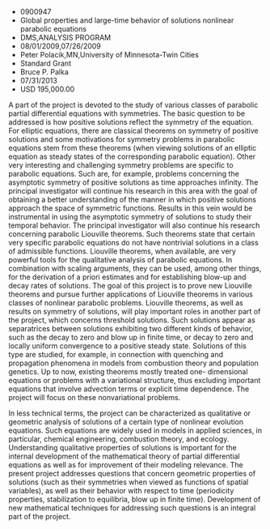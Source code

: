
* 0900947
* Global properties and large-time behavior of solutions nonlinear parabolic equations
* DMS,ANALYSIS PROGRAM
* 08/01/2009,07/26/2009
* Peter Polacik,MN,University of Minnesota-Twin Cities
* Standard Grant
* Bruce P. Palka
* 07/31/2013
* USD 195,000.00

A part of the project is devoted to the study of various classes of parabolic
partial differential equations with symmetries. The basic question to be
addressed is how positive solutions reflect the symmetry of the equation. For
elliptic equations, there are classical theorems on symmetry of positive
solutions and some motivations for symmetry problems in parabolic equations stem
from these theorems (when viewing solutions of an elliptic equation as steady
states of the corresponding parabolic equation). Other very interesting and
challenging symmetry problems are specific to parabolic equations. Such are, for
example, problems concerning the asymptotic symmetry of positive solutions as
time approaches infinity. The principal investigator will continue his research
in this area with the goal of obtaining a better understanding of the manner in
which positive solutions approach the space of symmetric functions. Results in
this vein would be instrumental in using the asymptotic symmetry of solutions to
study their temporal behavior. The principal investigator will also continue his
research concerning parabolic Liouville theorems. Such theorems state that
certain very specific parabolic equations do not have nontrivial solutions in a
class of admissible functions. Liouville theorems, when available, are very
powerful tools for the qualitative analysis of parabolic equations. In
combination with scaling arguments, they can be used, among other things, for
the derivation of a priori estimates and for establishing blow-up and decay
rates of solutions. The goal of this project is to prove new Liouville theorems
and pursue further applications of Liouville theorems in various classes of
nonlinear parabolic problems. Liouville theorems, as well as results on symmetry
of solutions, will play important roles in another part of the project, which
concerns threshold solutions. Such solutions appear as separatrices between
solutions exhibiting two different kinds of behavior, such as the decay to zero
and blow up in finite time, or decay to zero and locally uniform convergence to
a positive steady state. Solutions of this type are studied, for example, in
connection with quenching and propagation phenomena in models from combustion
theory and population genetics. Up to now, existing theorems mostly treated one-
dimensional equations or problems with a variational structure, thus excluding
important equations that involve advection terms or explicit time dependence.
The project will focus on these nonvariational problems.

In less technical terms, the project can be characterized as qualitative or
geometric analysis of solutions of a certain type of nonlinear evolution
equations. Such equations are widely used in models in applied sciences, in
particular, chemical engineering, combustion theory, and ecology. Understanding
qualitative properties of solutions is important for the internal development of
the mathematical theory of partial differential equations as well as for
improvement of their modeling relevance. The present project addresses questions
that concern geometric properties of solutions (such as their symmetries when
viewed as functions of spatial variables), as well as their behavior with
respect to time (periodicity properties, stabilization to equilibria, blow up in
finite time). Development of new mathematical techniques for addressing such
questions is an integral part of the project.
